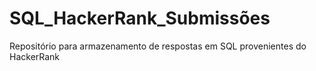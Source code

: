 # SQL_HackerRank_Submissões
Repositório para armazenamento de respostas em SQL provenientes do HackerRank

